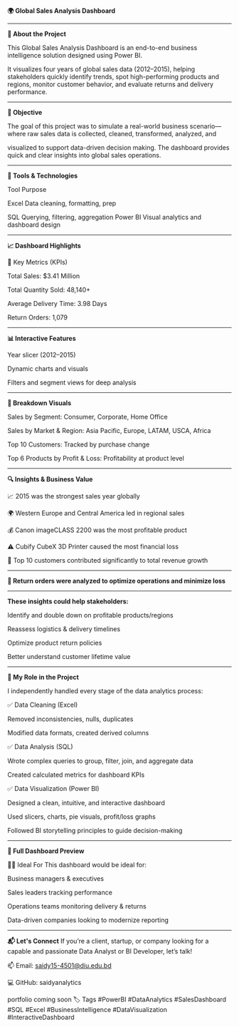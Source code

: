 **🌍 Global Sales Analysis Dashboard**

---


**👋 About the Project**


This Global Sales Analysis Dashboard is an end-to-end business intelligence solution designed using Power BI. 

It visualizes four years of global sales data (2012–2015), helping stakeholders quickly identify trends, spot high-performing products and regions, monitor customer behavior, and evaluate returns and delivery performance.


---



**🚀 Objective**


The goal of this project was to simulate a real-world business scenario—where raw sales data is collected, cleaned, transformed, analyzed, and 

visualized to support data-driven decision making. The dashboard provides quick and clear insights into global sales operations.


---


**📌 Tools & Technologies**


Tool	Purpose


Excel	Data cleaning, formatting, prep


SQL	Querying, filtering, aggregation
Power BI	Visual analytics and dashboard design


---


**📈 Dashboard Highlights**


🎯 Key Metrics (KPIs)


Total Sales: $3.41 Million

Total Quantity Sold: 48,140+

Average Delivery Time: 3.98 Days

Return Orders: 1,079


---


**📊 Interactive Features**


Year slicer (2012–2015)

Dynamic charts and visuals

Filters and segment views for deep analysis


---



**🧩 Breakdown Visuals**


Sales by Segment: Consumer, Corporate, Home Office


Sales by Market & Region: Asia Pacific, Europe, LATAM, USCA, Africa


Top 10 Customers: Tracked by purchase change


Top 6 Products by Profit & Loss: Profitability at product level



---



**🔍 Insights & Business Value**

📈 2015 was the strongest sales year globally


🌍 Western Europe and Central America led in regional sales


💰 Canon imageCLASS 2200 was the most profitable product


⚠️ Cubify CubeX 3D Printer caused the most financial loss


👥 Top 10 customers contributed significantly to total revenue growth


---


**🔄 Return orders were analyzed to optimize operations and minimize loss**


---


**These insights could help stakeholders:**


Identify and double down on profitable products/regions


Reassess logistics & delivery timelines


Optimize product return policies


Better understand customer lifetime value


---


**🧠 My Role in the Project**


I independently handled every stage of the data analytics process:

✅ Data Cleaning (Excel)

Removed inconsistencies, nulls, duplicates

Modified data formats, created derived columns


✅ Data Analysis (SQL)


Wrote complex queries to group, filter, join, and aggregate data

Created calculated metrics for dashboard KPIs


✅ Data Visualization (Power BI)

Designed a clean, intuitive, and interactive dashboard

Used slicers, charts, pie visuals, profit/loss graphs

Followed BI storytelling principles to guide decision-making

---


**📸 Full Dashboard Preview**


👨‍💼 Ideal For
This dashboard would be ideal for:


Business managers & executives


Sales leaders tracking performance


Operations teams monitoring delivery & returns


Data-driven companies looking to modernize reporting

---



**📬 Let's Connect**
If you’re a client, startup, or company looking for a capable and passionate Data Analyst or BI Developer, let’s talk!


📫 Email: saidy15-4501@diu.edu.bd

💻 GitHub: saidyanalytics

portfolio coming soon
🏷️ Tags
#PowerBI #DataAnalytics #SalesDashboard #SQL #Excel #BusinessIntelligence #DataVisualization #InteractiveDashboard
